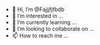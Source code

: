 - 👋 Hi, I’m @Fajjjfjfbdb
- 👀 I’m interested in ...
- 🌱 I’m currently learning ...
- 💞️ I’m looking to collaborate on ...
- 📫 How to reach me ...

<!---
Fajjjfjfbdb/Fajjjfjfbdb is a ✨ special ✨ repository because its `README.md` (this file) appears on your GitHub profile.
You can click the Preview link to take a look at your changes.
--->
